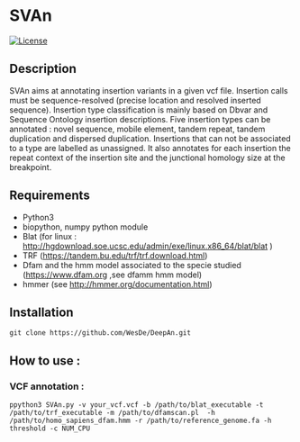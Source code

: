 # SVAn
[![License](http://img.shields.io/:license-affero-blue.svg)](http://www.gnu.org/licenses/agpl-3.0.en.html)

## Description
SVAn aims at annotating insertion variants in a given vcf file. Insertion calls must be sequence-resolved (precise location and resolved inserted sequence). Insertion type classification is mainly based on Dbvar and Sequence Ontology insertion descriptions.
Five insertion types can be annotated : novel sequence, mobile element, tandem repeat, tandem duplication and dispersed duplication. Insertions that can not be associated to a type are labelled as unassigned.
It also annotates for each insertion the repeat context of the insertion site and the junctional homology size at the breakpoint.
## Requirements 
- Python3
- biopython, numpy python module
- Blat (for linux : http://hgdownload.soe.ucsc.edu/admin/exe/linux.x86_64/blat/blat )
- TRF (https://tandem.bu.edu/trf/trf.download.html)
- Dfam and the hmm model associated to the specie studied (https://www.dfam.org ,see dfamm hmm model)
- hmmer (see http://hmmer.org/documentation.html)

## Installation
    git clone https://github.com/WesDe/DeepAn.git

## How to use :
 
### VCF annotation :
    ppython3 SVAn.py -v your_vcf.vcf -b /path/to/blat_executable -t /path/to/trf_executable -m /path/to/dfamscan.pl  -h /path/to/homo_sapiens_dfam.hmm -r /path/to/reference_genome.fa -h threshold -c NUM_CPU
